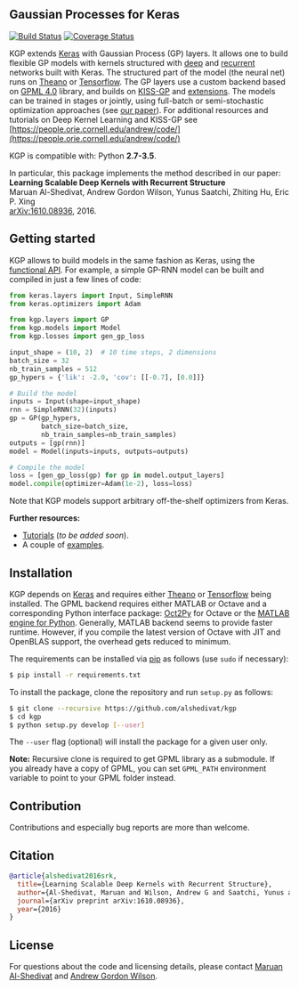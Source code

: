 Gaussian Processes for Keras
----------------------------

[![Build Status](https://travis-ci.org/alshedivat/kgp.svg?branch=master)](https://travis-ci.org/alshedivat/kgp)
[![Coverage Status](https://coveralls.io/repos/github/alshedivat/kgp/badge.svg?branch=master)](https://coveralls.io/github/alshedivat/kgp?branch=master)

KGP extends [Keras](https://github.com/fchollet/keras/) with Gaussian Process (GP) layers.
It allows one to build flexible GP models with kernels structured with [deep](http://jmlr.org/proceedings/papers/v51/wilson16.pdf) and [recurrent](https://arxiv.org/abs/1610.08936) networks built with Keras.
The structured part of the model (the neural net) runs on [Theano](http://deeplearning.net/software/theano/) or [Tensorflow](https://www.tensorflow.org/).
The GP layers use a custom backend based on [GPML 4.0](http://www.gaussianprocess.org/gpml/code/matlab/doc/) library, and builds on [KISS-GP](http://www.jmlr.org/proceedings/papers/v37/wilson15.pdf) and [extensions](https://arxiv.org/abs/1511.01870).
The models can be trained in stages or jointly, using full-batch or semi-stochastic optimization approaches (see [our paper](https://arxiv.org/abs/1610.08936)).
For additional resources and tutorials on Deep Kernel Learning and KISS-GP see
[https://people.orie.cornell.edu/andrew/code/](https://people.orie.cornell.edu/andrew/code/)


KGP is compatible with: Python **2.7-3.5**.

In particular, this package implements the method described in our paper: <br>
**Learning Scalable Deep Kernels with Recurrent Structure** <br>
Maruan Al-Shedivat, Andrew Gordon Wilson, Yunus Saatchi, Zhiting Hu, Eric P. Xing <br>
[arXiv:1610.08936](https://arxiv.org/abs/1610.08936), 2016.


## Getting started

KGP allows to build models in the same fashion as Keras, using the [functional API](https://keras.io/getting-started/functional-api-guide/).
For example, a simple GP-RNN model can be built and compiled in just a few lines of code:

```python
from keras.layers import Input, SimpleRNN
from keras.optimizers import Adam

from kgp.layers import GP
from kgp.models import Model
from kgp.losses import gen_gp_loss

input_shape = (10, 2)  # 10 time steps, 2 dimensions
batch_size = 32
nb_train_samples = 512
gp_hypers = {'lik': -2.0, 'cov': [[-0.7], [0.0]]}

# Build the model
inputs = Input(shape=input_shape)
rnn = SimpleRNN(32)(inputs)
gp = GP(gp_hypers,
        batch_size=batch_size,
        nb_train_samples=nb_train_samples)
outputs = [gp(rnn)]
model = Model(inputs=inputs, outputs=outputs)

# Compile the model
loss = [gen_gp_loss(gp) for gp in model.output_layers]
model.compile(optimizer=Adam(1e-2), loss=loss)
```

Note that KGP models support arbitrary off-the-shelf optimizers from Keras.

**Further resources:**
- [Tutorials](https://github.com/alshedivat/kgp/tutorials) (*to be added soon*).
- A couple of [examples](https://github.com/alshedivat/kgp/tree/master/examples).


## Installation

KGP depends on [Keras](https://github.com/fchollet/keras/) and requires either [Theano](http://deeplearning.net/software/theano/) or [Tensorflow](http://tensorflow.org/) being installed.
The GPML backend requires either MATLAB or Octave and a corresponding Python interface package: [Oct2Py](https://blink1073.github.io/oct2py/) for Octave or the [MATLAB engine for Python](https://www.mathworks.com/help/matlab/matlab-engine-for-python.html).
Generally, MATLAB backend seems to provide faster runtime.
However, if you compile the latest version of Octave with JIT and OpenBLAS support, the overhead gets reduced to minimum.

The requirements can be installed via [pip](https://pypi.python.org/pypi/pip) as follows (use `sudo` if necessary):

```bash
$ pip install -r requirements.txt
```

To install the package, clone the repository and run `setup.py` as follows:

```bash
$ git clone --recursive https://github.com/alshedivat/kgp
$ cd kgp
$ python setup.py develop [--user]
```

The `--user` flag (optional) will install the package for a given user only.

**Note:** Recursive clone is required to get GPML library as a submodule.
If you already have a copy of GPML, you can set `GPML_PATH` environment variable to point to your GPML folder instead.

## Contribution

Contributions and especially bug reports are more than welcome.

## Citation

```bibtex
@article{alshedivat2016srk,
  title={Learning Scalable Deep Kernels with Recurrent Structure},
  author={Al-Shedivat, Maruan and Wilson, Andrew G and Saatchi, Yunus and Hu, Zhiting and Xing, Eric P},
  journal={arXiv preprint arXiv:1610.08936},
  year={2016}
}
```

## License

For questions about the code and licensing details, please contact [Maruan Al-Shedivat](https://www.cs.cmu.edu/~mshediva/) and [Andrew Gordon Wilson](https://people.orie.cornell.edu/andrew).
